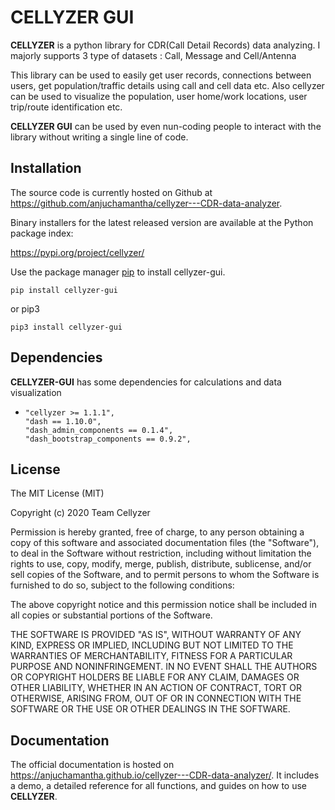 # CELLYZER GUI

**CELLYZER** is a python library for CDR(Call Detail Records) data analyzing. I majorly supports 3 type of datasets : Call, Message and Cell/Antenna

This library can be used to easily get user records, connections between users, get population/traffic details using call and cell data etc. Also cellyzer can be used to visualize the population, user home/work locations, user trip/route identification etc.

**CELLYZER GUI** can be used by even nun-coding people to interact with the library without writing a single line of code.



## Installation

The source code is currently hosted on Github at https://github.com/anjuchamantha/cellyzer---CDR-data-analyzer. 

Binary installers for the latest released version are available at the Python package index:

https://pypi.org/project/cellyzer/

Use the package manager [pip](https://pip.pypa.io/en/stable/) to install cellyzer-gui.

```
pip install cellyzer-gui
```

or pip3

```
pip3 install cellyzer-gui
```



## Dependencies

**CELLYZER-GUI** has some dependencies for calculations and data visualization 

- ```
  "cellyzer >= 1.1.1",
  "dash == 1.10.0",
  "dash_admin_components == 0.1.4",
  "dash_bootstrap_components == 0.9.2",
  ```

## License

The MIT License (MIT)

Copyright (c) 2020 Team Cellyzer

Permission is hereby granted, free of charge, to any person obtaining a copy
of this software and associated documentation files (the "Software"), to deal
in the Software without restriction, including without limitation the rights
to use, copy, modify, merge, publish, distribute, sublicense, and/or sell
copies of the Software, and to permit persons to whom the Software is
furnished to do so, subject to the following conditions:

The above copyright notice and this permission notice shall be included in all
copies or substantial portions of the Software.

THE SOFTWARE IS PROVIDED "AS IS", WITHOUT WARRANTY OF ANY KIND, EXPRESS OR
IMPLIED, INCLUDING BUT NOT LIMITED TO THE WARRANTIES OF MERCHANTABILITY,
FITNESS FOR A PARTICULAR PURPOSE AND NONINFRINGEMENT. IN NO EVENT SHALL THE
AUTHORS OR COPYRIGHT HOLDERS BE LIABLE FOR ANY CLAIM, DAMAGES OR OTHER
LIABILITY, WHETHER IN AN ACTION OF CONTRACT, TORT OR OTHERWISE, ARISING FROM,
OUT OF OR IN CONNECTION WITH THE SOFTWARE OR THE USE OR OTHER DEALINGS IN THE
SOFTWARE.



## Documentation

The official documentation is hosted on https://anjuchamantha.github.io/cellyzer---CDR-data-analyzer/. It includes a demo, a detailed reference for all functions, and guides on how to use **CELLYZER**. 

